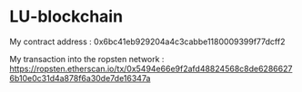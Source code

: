 # LU-blockchain

My contract address : 0x6bc41eb929204a4c3cabbe1180009399f77dcff2

My transaction into the ropsten network : https://ropsten.etherscan.io/tx/0x5494e66e9f2afd48824568c8de62866276b10e0c31d4a878f6a30de7de16347a
